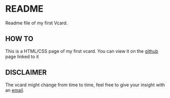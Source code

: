 # README

Readme file of my first Vcard.

## HOW TO

This is a HTML/CSS page of my first vcard. You can view it on the [github](https://aubryfranquinet.github.io/vcard/) page linked to it


## DISCLAIMER

The vcard might change from time to time, feel free to give your insight with an [email](mailto:aubry.franquinet@hotmail.com).
 
